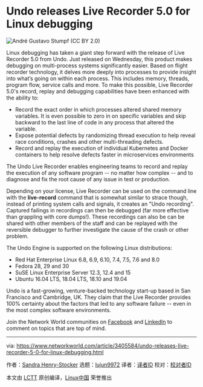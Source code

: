[#]: collector: (lujun9972)
[#]: translator: ( )
[#]: reviewer: ( )
[#]: publisher: ( )
[#]: url: ( )
[#]: subject: (Undo releases Live Recorder 5.0 for Linux debugging)
[#]: via: (https://www.networkworld.com/article/3405584/undo-releases-live-recorder-5-0-for-linux-debugging.html)
[#]: author: (Sandra Henry-Stocker https://www.networkworld.com/author/Sandra-Henry_Stocker/)

Undo releases Live Recorder 5.0 for Linux debugging
======

![André Gustavo Stumpf \(CC BY 2.0\)][1]

Linux debugging has taken a giant step forward with the release of Live Recorder 5.0 from Undo. Just released on Wednesday, this product makes debugging on multi-process systems significantly easier. Based on flight recorder technology, it delves more deeply into processes to provide insight into what’s going on within each process. This includes memory, threads, program flow, service calls and more. To make this possible, Live Recorder 5.0's record, replay and debugging capabilities have been enhanced with the ability to:

  * Record the exact order in which processes altered shared memory variables. It is even possible to zero in on specific variables and skip backward to the last line of code in any process that altered the variable.
  * Expose potential defects by randomizing thread execution to help reveal race conditions, crashes and other multi-threading defects.
  * Record and replay the execution of individual Kubernetes and Docker containers to help resolve defects faster in microservices environments



The Undo Live Recorder enables engineering teams to record and replay the execution of any software program -- no matter how complex -- and to diagnose and fix the root cause of any issue in test or production.

Depending on your license, Live Recorder can be used on the command line with the **live-record** command that is somewhat similar to strace though, instead of printing system calls and signals, it creates an "Undo recording". Captured failings in recordings can then be debugged (far more effective than grappling with core dumps!). These recordings can also be can be shared with other members of the staff and can be replayed with the reversible debugger to further investigate the cause of the crash or other problem.

The Undo Engine is supported on the following Linux distributions:

  * Red Hat Enterprise Linux 6.8, 6.9, 6.10, 7.4, 7.5, 7.6 and 8.0
  * Fedora 28, 29 and 30
  * SuSE Linux Enterprise Server 12.3, 12.4 and 15
  * Ubuntu 16.04 LTS, 18.04 LTS, 18.10 and 19.04



Undo is a fast-growing, venture-backed technology start-up based in San Francisco and Cambridge, UK. They claim that the Live Recorder provides 100% certainty about the factors that led to any software failure -- even in the most complex software environments.

Join the Network World communities on [Facebook][2] and [LinkedIn][3] to comment on topics that are top of mind.

--------------------------------------------------------------------------------

via: https://www.networkworld.com/article/3405584/undo-releases-live-recorder-5-0-for-linux-debugging.html

作者：[Sandra Henry-Stocker][a]
选题：[lujun9972][b]
译者：[译者ID](https://github.com/译者ID)
校对：[校对者ID](https://github.com/校对者ID)

本文由 [LCTT](https://github.com/LCTT/TranslateProject) 原创编译，[Linux中国](https://linux.cn/) 荣誉推出

[a]: https://www.networkworld.com/author/Sandra-Henry_Stocker/
[b]: https://github.com/lujun9972
[1]: https://images.idgesg.net/images/article/2019/06/flight_data_recorder-100800552-large.jpg
[2]: https://www.facebook.com/NetworkWorld/
[3]: https://www.linkedin.com/company/network-world

